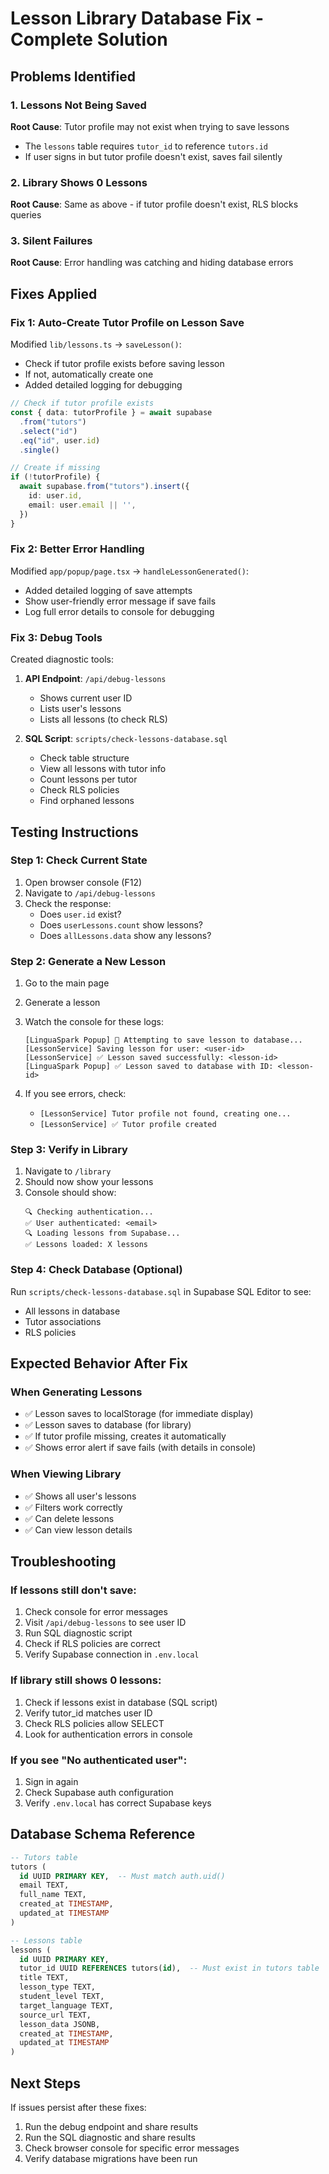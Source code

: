 # Lesson Library Database Fix - Complete Solution

## Problems Identified

### 1. Lessons Not Being Saved
**Root Cause**: Tutor profile may not exist when trying to save lessons
- The `lessons` table requires `tutor_id` to reference `tutors.id`
- If user signs in but tutor profile doesn't exist, saves fail silently

### 2. Library Shows 0 Lessons
**Root Cause**: Same as above - if tutor profile doesn't exist, RLS blocks queries

### 3. Silent Failures
**Root Cause**: Error handling was catching and hiding database errors

## Fixes Applied

### Fix 1: Auto-Create Tutor Profile on Lesson Save
Modified `lib/lessons.ts` → `saveLesson()`:
- Check if tutor profile exists before saving lesson
- If not, automatically create one
- Added detailed logging for debugging

```typescript
// Check if tutor profile exists
const { data: tutorProfile } = await supabase
  .from("tutors")
  .select("id")
  .eq("id", user.id)
  .single()

// Create if missing
if (!tutorProfile) {
  await supabase.from("tutors").insert({
    id: user.id,
    email: user.email || '',
  })
}
```

### Fix 2: Better Error Handling
Modified `app/popup/page.tsx` → `handleLessonGenerated()`:
- Added detailed logging of save attempts
- Show user-friendly error message if save fails
- Log full error details to console for debugging

### Fix 3: Debug Tools
Created diagnostic tools:
1. **API Endpoint**: `/api/debug-lessons`
   - Shows current user ID
   - Lists user's lessons
   - Lists all lessons (to check RLS)

2. **SQL Script**: `scripts/check-lessons-database.sql`
   - Check table structure
   - View all lessons with tutor info
   - Count lessons per tutor
   - Check RLS policies
   - Find orphaned lessons

## Testing Instructions

### Step 1: Check Current State
1. Open browser console (F12)
2. Navigate to `/api/debug-lessons`
3. Check the response:
   - Does `user.id` exist?
   - Does `userLessons.count` show lessons?
   - Does `allLessons.data` show any lessons?

### Step 2: Generate a New Lesson
1. Go to the main page
2. Generate a lesson
3. Watch the console for these logs:
   ```
   [LinguaSpark Popup] 💾 Attempting to save lesson to database...
   [LessonService] Saving lesson for user: <user-id>
   [LessonService] ✅ Lesson saved successfully: <lesson-id>
   [LinguaSpark Popup] ✅ Lesson saved to database with ID: <lesson-id>
   ```

4. If you see errors, check:
   - `[LessonService] Tutor profile not found, creating one...`
   - `[LessonService] ✅ Tutor profile created`

### Step 3: Verify in Library
1. Navigate to `/library`
2. Should now show your lessons
3. Console should show:
   ```
   🔍 Checking authentication...
   ✅ User authenticated: <email>
   🔍 Loading lessons from Supabase...
   ✅ Lessons loaded: X lessons
   ```

### Step 4: Check Database (Optional)
Run `scripts/check-lessons-database.sql` in Supabase SQL Editor to see:
- All lessons in database
- Tutor associations
- RLS policies

## Expected Behavior After Fix

### When Generating Lessons
- ✅ Lesson saves to localStorage (for immediate display)
- ✅ Lesson saves to database (for library)
- ✅ If tutor profile missing, creates it automatically
- ✅ Shows error alert if save fails (with details in console)

### When Viewing Library
- ✅ Shows all user's lessons
- ✅ Filters work correctly
- ✅ Can delete lessons
- ✅ Can view lesson details

## Troubleshooting

### If lessons still don't save:
1. Check console for error messages
2. Visit `/api/debug-lessons` to see user ID
3. Run SQL diagnostic script
4. Check if RLS policies are correct
5. Verify Supabase connection in `.env.local`

### If library still shows 0 lessons:
1. Check if lessons exist in database (SQL script)
2. Verify tutor_id matches user ID
3. Check RLS policies allow SELECT
4. Look for authentication errors in console

### If you see "No authenticated user":
1. Sign in again
2. Check Supabase auth configuration
3. Verify `.env.local` has correct Supabase keys

## Database Schema Reference

```sql
-- Tutors table
tutors (
  id UUID PRIMARY KEY,  -- Must match auth.uid()
  email TEXT,
  full_name TEXT,
  created_at TIMESTAMP,
  updated_at TIMESTAMP
)

-- Lessons table
lessons (
  id UUID PRIMARY KEY,
  tutor_id UUID REFERENCES tutors(id),  -- Must exist in tutors table
  title TEXT,
  lesson_type TEXT,
  student_level TEXT,
  target_language TEXT,
  source_url TEXT,
  lesson_data JSONB,
  created_at TIMESTAMP,
  updated_at TIMESTAMP
)
```

## Next Steps

If issues persist after these fixes:
1. Run the debug endpoint and share results
2. Run the SQL diagnostic and share results
3. Check browser console for specific error messages
4. Verify database migrations have been run

